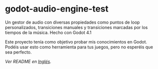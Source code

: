 # godot-audio-engine-test

Un gestor de audio con diversas propiedades como puntos de loop personalizados, transiciones manuales y transiciones marcadas por los tiempos de la música. Hecho con Godot 4.1

Este proyecto tenía como objetivo probar mis conocimientos en Godot. Podéis usar esto como herramienta para tus juegos, pero no esperéis que sea perfecto.

_Ver README en [Inglés](README.md)._
